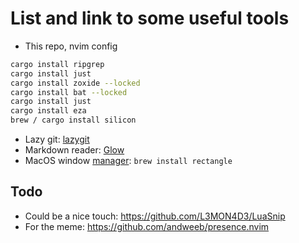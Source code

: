 # List and link to some useful tools
- This repo, nvim config
```bash
cargo install ripgrep
cargo install just
cargo install zoxide --locked
cargo install bat --locked
cargo install just
cargo install eza
brew / cargo install silicon
```
- Lazy git: [lazygit](https://github.com/jesseduffield/lazygit?tab=readme-ov-file#homebrew)
- Markdown reader: [Glow](https://github.com/charmbracelet/glow)
- MacOS window [manager](https://rectangleapp.com/): `brew install rectangle`
## Todo
- Could be a nice touch: https://github.com/L3MON4D3/LuaSnip
- For the meme: https://github.com/andweeb/presence.nvim
